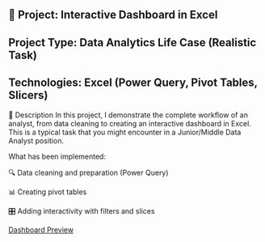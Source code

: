 ## 🧠 Project: Interactive Dashboard in Excel
## Project Type: Data Analytics Life Case (Realistic Task)
## Technologies: Excel (Power Query, Pivot Tables, Slicers)

📌 Description
In this project, I demonstrate the complete workflow of an analyst, from data cleaning to creating an interactive dashboard in Excel. This is a typical task that you might encounter in a Junior/Middle Data Analyst position.

What has been implemented:

🔍 Data cleaning and preparation (Power Query)

📊 Creating pivot tables

🎛️ Adding interactivity with filters and slices

[Dashboard Preview](https://github.com/VasylBihari/Excel-Training-and-Learning/blob/main/Global-Freeelancers-Project/Global_Freelancers_Dashboard.jpg)
